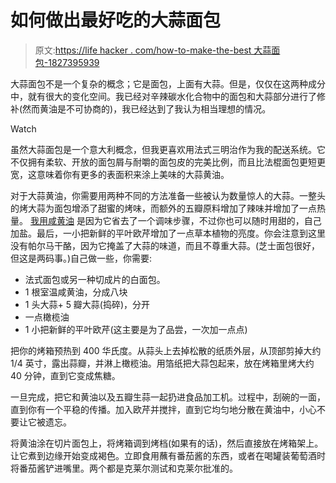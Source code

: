 # 如何做出最好吃的大蒜面包

> 原文:[https://life hacker . com/how-to-make-the-best 大蒜面包-1827395939](https://lifehacker.com/how-to-make-the-best-garlic-bread-1827395939)

大蒜面包不是一个复杂的概念；它是面包，上面有大蒜。但是，仅仅在这两种成分中，就有很大的变化空间。我已经对辛辣碳水化合物中的面包和大蒜部分进行了修补(然而黄油是不可协商的)，我已经达到了我认为相当理想的情况。

Watch

虽然大蒜面包是一个意大利概念，但我更喜欢用法式三明治作为我的配送系统。它不仅拥有柔软、开放的面包屑与耐嚼的面包皮的完美比例，而且比法棍面包更短更宽，这意味着你有更多的表面积来涂上美味的大蒜黄油。

对于大蒜黄油，你需要用两种不同的方法准备一些被认为数量惊人的大蒜。一整头的烤大蒜为面包增添了甜蜜的烤味，而额外的五瓣原料增加了辣味并增加了一点热量。 [我用咸黄油](https://skillet.lifehacker.com/salted-butter-has-always-been-the-secret-to-better-cook-1822776571) 是因为它省去了一个调味步骤，不过你也可以随时用甜的，自己加盐。最后，一小把新鲜的平叶欧芹增加了一点草本植物的亮度。你会注意到这里没有帕尔马干酪，因为它掩盖了大蒜的味道，而且不尊重大蒜。(芝士面包很好，但这是两码事。)自己做一些，你需要:

*   法式面包或另一种切成片的白面包。
*   1 根室温咸黄油，分成八块
*   1 头大蒜+ 5 瓣大蒜(捣碎)，分开
*   一点橄榄油
*   1 小把新鲜的平叶欧芹(这主要是为了品尝，一次加一点点)

把你的烤箱预热到 400 华氏度。从蒜头上去掉松散的纸质外层，从顶部剪掉大约 1/4 英寸，露出蒜瓣，并淋上橄榄油。用箔纸把大蒜包起来，放在烤箱里烤大约 40 分钟，直到它变成焦糖。

一旦完成，把它和黄油以及五瓣生蒜一起扔进食品加工机。过程中，刮碗的一面，直到你有一个平稳的传播。加入欧芹并搅拌，直到它均匀地分散在黄油中，小心不要让它被遗忘。

将黄油涂在切片面包上，将烤箱调到烤档(如果有的话)，然后直接放在烤箱架上。让它煮到边缘开始变成褐色。立即食用蘸有番茄酱的东西，或者在喝罐装葡萄酒时将番茄酱铲进嘴里。两个都是克莱尔测试和克莱尔批准的。